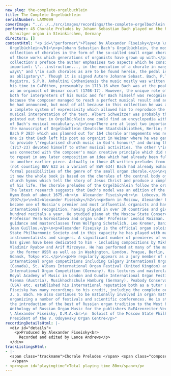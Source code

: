 ```yaml
---
new_slug: the-complete-orgelbuchlein
title: The Complete Orgelbüchlein
serialNumber: LAMM099
coverImage: "../../../src/images/recordings/the-complete-orgelbuchlein.jpg"
performer: 45 Chorale Preludes by Johann Sebastian Bach played on the historic Arp
  Schnitger organ in Steinkirchen, Germany
directors: []
contentHtml: "<p id=\"performer\">Played by Alexander Fiseisky</p>\n \n<h1>The Complete
  Orgelbüchlein</h1>\n<p>Johann Sebastian Bach's Orgelbüchlein, the most significant
  collection of chorales in the form of the so-called small organ chorale, is one
  of those works which generations of organists have grown up with.</p>\n<p>In the
  collection's preface the author emphasises two aspects which he considered to be
  important: \"...instruction..., in the execution of a chorale in many different
  ways\" and \"in such chorales as are to be found herein, the pedal is to be treated
  as obligatory\". Though it is signed Autore Johanne Sebast. Bach, P.T. Capellae
  Magistro, S.P.R. Anhaltini Cotheniensis the music mostly was written earlier than
  his time in C=F6then, presumably in 1713-16 when Bach was at the peak of his career
  as an organist of Weimar court (1708-17). However, the unique role of this cycle
  both for interpreters of his music and for Bach himself was recognised not only
  because the composer managed to reach a perfect musical result and achieve the aims
  he had announced, but most of all because in this collection he was able to create
  a complete system of expressivity which allowed him to reproduce the concentrated
  musical interpretation of the text. Albert Schweitzer was probably the first who
  pointed out that in Orgelbüchlein one could find an encyclopedia with the motifs
  of Bach's musical vocabulary.</p>\n<p>There are at least two important reasons why
  the manuscript of Orgelbüchlein (Deutsche Staatsbibliothek, Berlin; Mus. ms. autogr.
  Bach P 283) which was planned out for 164 chorale arrangements was never finished.
  One is that Bach left his post as organist in Weimar where he was generally required
  to provide \"regularised church music in God's honour\" and during the next period
  (1717-23) devoted himself to other musical activities. The other \"inner\" reason
  was connected with the composer's main creative principle which did not allow him
  to repeat in any later composition an idea which had already been fully realised
  in another earlier piece. Actually in those 45 written preludes from Orgelbüchlein
  (not counting BWV 633 as a variant of BWV 634) Bach had already exhausted the fundamental
  formal possibilities of the genre of the small organ chorale.</p>\n<p>As we have
  it now the whole book is based on the chorales of the central body of Protestant
  church hymns which tell the story of Jesus Christ and produce a complete picture
  of his life. The chorale preludes of the Orgelbüchlein follow the order of the hymnal.
  The latest research suggests that Bach's model was an edition of the Thuringian
  Hymn Book of about 1675.<br>\n  Alexander Fiseisky<br>\n  Lobcovo, Moscow, July
  1997</p>\n<h2>Alexander Fiseisky</h2>\n<p>Born in Moscow, Alexander Fiseisky has
  become one of Russia's premier and most influential organists and has gained strong
  international recognition, having played in over 30 countries and giving about a
  hundred recitals a year. He studied piano at the Moscow State Conservatoire under
  Professor Vera Gornostaeva and organ under Professor Leonid Roizman. He had further
  guidance and masterclasses from Wolfgang Schetelich, Leo Kremer, Daniel Roth and
  Jean Guillou.</p>\n<p>Alexander Fiseisky is the official organ soloist of the Moscow
  State Philharmonic Society and in this capacity he has played with many orchestras,
  instrumentalists and singers. A significant number of premieres of works that he
  has given have been dedicated to him - including compositions by Mikhail Kollontay,
  Vladimir Ryabov and Arif Mirzoyev. He has performed at many of the major festivals
  in the former USSR as well as in Washington, London, Prague, Berlin, Vienna, Copenhagen,
  Gdansk, Tokyo etc.</p>\n<p>He regularly appears as a jury member of national and
  international organ competitions including Calgary International Organ Festival
  (Canada), St. Albans International Organ Festival (United Kingdom) and Gelsenkirchen
  International Organ Competition (Germany). His lectures and masterclasses at the
  Royal Academy of Music in London and Oundle International Organ Festival (UK), Musikhochschule
  Vienna (Austria), Musikhochschule Hamburg (Germany), Peabody Conservatoire in Baltimore
  (USA) etc. established his international reputation both as a tutor and musicologist.</p>\n<p>Alexander
  Fiseisky has many recordings to his credit, including the complete organ works of
  J. S. Bach. He also continues to be nationally involved in organ matters in Russia,
  organizing a number of festivals and scientific conferences. He is strongly advocating
  the introduction of the best of Russian organ tradition to the West by editing an
  Anthology of Russian Organ Music for the publishers B=E4renreiter-Verlag (8217-8219).<br>\n
  \ Alexander Fiseisky, D.M.A.<br>\n  Soloist of the Moscow State Philharmonic Society
  President of the V. Odoyevsky Organ Centre</p>"
recordingDetailsHtml: |-
  <div id="details">
    <p>Produced by Alexander Fiseisky<br>
      Recorded and edited by Lance Andrews</p>
  </div>
trackListingsHtml:
- |-
  <span class="trackname">Chorale Preludes </span> <span class="composer">Johann Sebastian Bach/span&gt;<br>
   </span>
- <p><span id="playingtime">Total playing time 80m</span></p>
---
```


